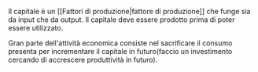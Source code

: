 Il capitale è un [[Fattori di produzione|fattore di produzione]] che funge sia da input che da output.
Il capitale deve essere prodotto prima di poter essere utilizzato.

Gran parte dell'attività economica consiste nel sacrificare il consumo presenta per incrementare il capitale in futuro(faccio un investimento cercando di accrescere produttività in futuro).